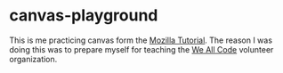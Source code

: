 # canvas-playground

This is me practicing canvas form the [Mozilla Tutorial](https://developer.mozilla.org/en-US/docs/Games/Tutorials/2D_Breakout_game_pure_JavaScript).
The reason I was doing this was to prepare myself for teaching the [We All Code](https://www.weallcode.org/) volunteer organization. 

